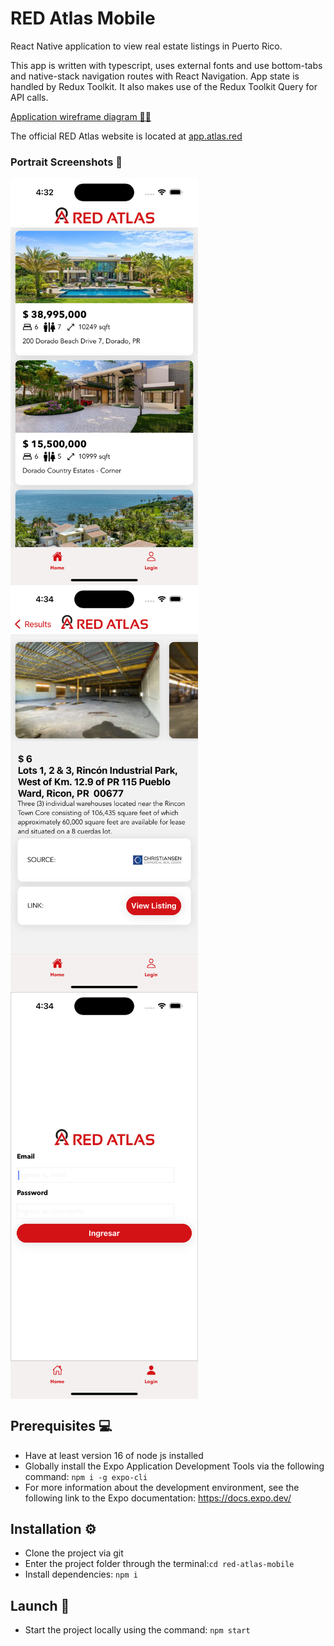 # RED Atlas Mobile

React Native application to view real estate listings in Puerto Rico.

This app is written with typescript, uses external fonts and use bottom-tabs and native-stack navigation routes with React Navigation. App state is handled by Redux Toolkit. It also makes use of the Redux Toolkit Query for API calls.

[Application wireframe diagram 📝📐](https://www.figma.com/file/1Ga7Tu588Ub9bfWDowzJuZ/Red-Atlas?node-id=866%3A4389&t=rqqtFdgHNSR3BtjE-1)

The official RED Atlas website is located at [app.atlas.red](https://app.atlas.red/)

### Portrait Screenshots 📱

<div style="display: flex; flex-wrap: wrap;">
  <img src="https://raw.githubusercontent.com/lcgaravito/red-atlas-mobile/main/screenshots/ScreenShot1.png" width="300" height="auto" />
  <img src="https://raw.githubusercontent.com/lcgaravito/red-atlas-mobile/main/screenshots/ScreenShot2.png" width="300" height="auto" />
  <img src="https://raw.githubusercontent.com/lcgaravito/red-atlas-mobile/main/screenshots/ScreenShot3.png" width="300" height="auto" />
</div>

## Prerequisites 💻

- Have at least version 16 of node js installed
- Globally install the Expo Application Development Tools via the following command: `npm i -g expo-cli`
- For more information about the development environment, see the following link to the Expo documentation: https://docs.expo.dev/

## Installation ⚙️

- Clone the project via git
- Enter the project folder through the terminal:`cd red-atlas-mobile`
- Install dependencies: `npm i`

## Launch 🚀

- Start the project locally using the command: `npm start`
